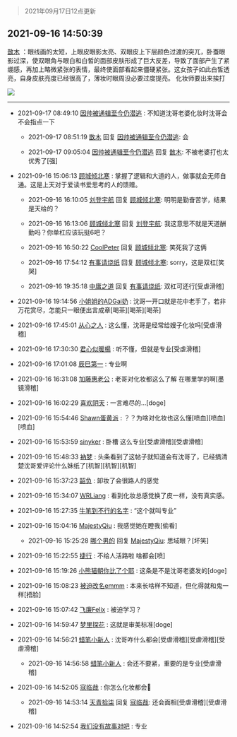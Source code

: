 > 2021年09月17日12点更新
<link rel="stylesheet" href="https://cdn.jsdelivr.net/gh/taotie6/sampleJSON@main/css/photo_show.css">
<meta name="referrer" content="no-referrer" />


 ## 2021-09-16 14:50:39 

 [㪚木](https://www.coolapk.com/feed/30025872?shareKey=N2VhOGE1ZTdmYjAxNjE0MmViYzI~) ：眼线画的太短，上眼皮眼影太亮、双眼皮上下层颜色过渡的突兀，卧蚕眼影过深，使双眼角与眼白和白皙的面部皮肤形成了巨大反差，导致了面部产生了紧绷感，再加上略微紧张的表情，最终使面部看起来僵硬紧张。这女孩子如此白皙透亮，自身皮肤亮度已经很高了，薄妆时眼周没必要过度提亮。
化妆师要出来挨打 

<div class="album">
<img class="img-item" src="http://image.coolapk.com/feed/2019/0607/15/1081091_aa0fb0ab_2292_8376@400x225.gif" />
</div>

 ------- 

- 2021-09-17 08:49:10 [因帅被通辑至今仍潜逃](uid=832365) : 不知道沈哥老婆化妆时沈哥会不会指点一下 

    - 2021-09-17 08:51:19 [㪚木](uid=1081091) 回复 [因帅被通辑至今仍潜逃](uid=832365): 会 

    - 2021-09-17 09:05:04 [因帅被通辑至今仍潜逃](uid=832365) 回复 [㪚木](uid=1081091): 不被老婆打也太优秀了[强] 

- 2021-09-16 15:06:13 [顾城倾北寒](uid=3552645) : 掌握了逻辑和大道的人，做事就会无师自通。这是上天对于爱读书爱思考的人的馈赠。 

    - 2021-09-16 16:10:05 [刘登宇航](uid=571170) 回复 [顾城倾北寒](uid=3552645): 明明是勤奋苦学，结果是天给的？ 

    - 2021-09-16 16:13:06 [顾城倾北寒](uid=3552645) 回复 [刘登宇航](uid=571170): 我这意思不就是天道酬勤吗？你单杠应该玩挺6吧？ 

    - 2021-09-16 16:50:22 [CoolPeter](uid=1437066) 回复 [顾城倾北寒](uid=3552645): 笑死我了这俩 

    - 2021-09-16 17:54:12 [有事请烧纸](uid=1802946) 回复 [顾城倾北寒](uid=3552645): sorry，这是双杠[笑哭] 

    - 2021-09-16 19:35:18 [中庸之道](uid=2894334) 回复 [有事请烧纸](uid=1802946): 双杠可还行[受虐滑稽] 

- 2021-09-16 19:14:56 [小姐姐的ADGai奶](uid=1701309) : 沈哥一开口就是花中老手了，若非万花赏尽，怎能只一眼便出言成章[喝茶][喝茶][喝茶] 

- 2021-09-16 17:45:01 [从心之人](uid=3359478) : 这么懂，沈哥是经常给嫂子化妆吗[受虐滑稽] 

- 2021-09-16 17:30:30 [君心似暖楊](uid=3303409) : 听不懂，但就是专业[受虐滑稽] 

- 2021-09-16 17:01:08 [辰巳第一](uid=2015674) : 专业啊 

- 2021-09-16 16:31:08 [加藤惠老公](uid=1266680) : 老哥对化妆都这么了解  在哪里学的啊[墨镜滑稽] 

- 2021-09-16 16:02:29 [喜欢阴天](uid=12592104) : 一言难尽的…[doge] 

- 2021-09-16 15:54:46 [Shawn蛋黄派](uid=2642278) : ？？为啥对化妆也这么懂[喷血][喷血][喷血] 

- 2021-09-16 15:53:59 [sinyker](uid=684334) : 卧槽 这么专业[受虐滑稽][受虐滑稽] 

- 2021-09-16 15:48:33 [衲梦](uid=2477427) : 头条看到了这帖子就知道会有沈哥了，已经搞清楚沈哥爱评论什么妹纸了[机智][机智][机智] 

- 2021-09-16 15:37:23 [韶负](uid=3378542) : 卸妆了会很路人的感觉 

- 2021-09-16 15:34:07 [WRLiang](uid=533595) : 看到化妆总感觉换了皮一样，没有真实感。 

- 2021-09-16 15:27:35 [牛笔到不行的名字](uid=2374460) : “这个就叫专业” 

- 2021-09-16 15:04:16 [MajestyQiu](uid=2494762) : 我感觉她在瞪我[偷看] 

    - 2021-09-16 15:25:28 [哪个男的](uid=1057736) 回复 [MajestyQiu](uid=2494762): 思域眼？[坏笑] 

- 2021-09-16 15:22:55 [捷行](uid=1629443) : 不给人活路啦  啥都会[喷] 

- 2021-09-16 15:19:26 [小熊猫朝你比了个耶](uid=4352062) : 这条是不是沈哥老婆发的[doge] 

- 2021-09-16 15:08:23 [被迫改名emmm](uid=3302275) : 本来长啥样不知道，但化得就和鬼一样[捂脸] 

- 2021-09-16 15:07:42 [飞廉Felix](uid=900024) : 被迫学习？ 

- 2021-09-16 14:59:47 [梦里探花](uid=836750) : 这就是审美标准[doge] 

- 2021-09-16 14:56:21 [蜡笔小新人](uid=4236945) : 沈哥咋什么都会[受虐滑稽][受虐滑稽][受虐滑稽] 

    - 2021-09-16 14:56:58 [蜡笔小新人](uid=4236945) : 会还不要紧，重要的是专业[受虐滑稽] 

- 2021-09-16 14:52:05 [寇临哉](uid=3365514) : 你怎么化妆都会🥲 

    - 2021-09-16 14:53:14 [天青拾柒](uid=2874164) 回复 [寇临哉](uid=3365514): 还会面相[受虐滑稽][受虐滑稽] 

- 2021-09-16 14:52:54 [我们没有故事对吧](uid=1341778) : 专业 

